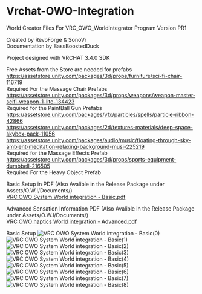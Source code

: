 # Vrchat-OWO-Integration
 World Creator Files For VRC_OWO_WorldIntegrator Program Version PR1   
 
 Created by RevoForge & SonoVr   
 Documentation by BassBoostedDuck
 
 Project designed with VRCHAT 3.4.0 SDK  
 
 Free Assets from the Store are needed for prefabs  
 https://assetstore.unity.com/packages/3d/props/furniture/sci-fi-chair-116719  
 Required For the Massage Chair Prefabs  
 https://assetstore.unity.com/packages/3d/props/weapons/weapon-master-scifi-weapon-1-lite-134423  
 Required for the PaintBall Gun Prefabs  
 https://assetstore.unity.com/packages/vfx/particles/spells/particle-ribbon-42866  
 https://assetstore.unity.com/packages/2d/textures-materials/deep-space-skybox-pack-11056  
 https://assetstore.unity.com/packages/audio/music/floating-through-sky-ambient-meditation-relaxing-background-musi-225219  
 Required for the Massage Effects Prefab  
 https://assetstore.unity.com/packages/3d/props/sports-equipment-dumbbell-216505  
 Required For the Heavy Object Prefab  

Basic Setup in PDF (Also Avalible in the Release Package under Assets/O.W.I/Documents/)   
[VRC OWO System World integration - Basic.pdf](https://github.com/RevoForge/Vrchat-OWO-Integration/files/12851576/VRC.OWO.System.World.integration.-.Basic.pdf)

Advanced Sensation Information PDF (Also Avalible in the Release Package under Assets/O.W.I/Documents/)   
[VRC OWO haptics World integration - Advanced.pdf](https://github.com/RevoForge/Vrchat-OWO-Integration/files/12851581/VRC.OWO.haptics.World.integration.-.Advanced.pdf)

Basic Setup
![VRC OWO System World integration - Basic(0)](https://github.com/RevoForge/Vrchat-OWO-Integration/assets/144636833/fecf1405-5bae-4122-bc7e-50104a07fbba)
![VRC OWO System World integration - Basic(1)](https://github.com/RevoForge/Vrchat-OWO-Integration/assets/144636833/538d49ad-6e1f-44a6-b978-84f72aa4cb41)
![VRC OWO System World integration - Basic(2)](https://github.com/RevoForge/Vrchat-OWO-Integration/assets/144636833/ea507622-6e9a-4ac5-be03-6e39dd3d7fad)
![VRC OWO System World integration - Basic(3)](https://github.com/RevoForge/Vrchat-OWO-Integration/assets/144636833/3c1e9b7c-e7fc-41f5-b4a8-f22c45cc8304)
![VRC OWO System World integration - Basic(4)](https://github.com/RevoForge/Vrchat-OWO-Integration/assets/144636833/b13e17b4-3e58-4c6d-8f95-f25fc691517c)
![VRC OWO System World integration - Basic(5)](https://github.com/RevoForge/Vrchat-OWO-Integration/assets/144636833/3d5e2b31-df75-4b9d-848b-abe768a1d4b4)
![VRC OWO System World integration - Basic(6)](https://github.com/RevoForge/Vrchat-OWO-Integration/assets/144636833/6fa9addb-e1d1-43c5-9e56-6b85b7198bb1)
![VRC OWO System World integration - Basic(7)](https://github.com/RevoForge/Vrchat-OWO-Integration/assets/144636833/242fcf57-39a5-421c-8774-dd5e2eb2ffba)
![VRC OWO System World integration - Basic(8)](https://github.com/RevoForge/Vrchat-OWO-Integration/assets/144636833/a1df1dc2-8c53-494f-ba23-28135e7d48e5)

